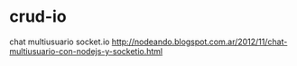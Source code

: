 crud-io
=======

chat multiusuario socket.io
http://nodeando.blogspot.com.ar/2012/11/chat-multiusuario-con-nodejs-y-socketio.html
